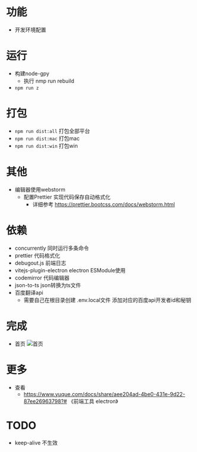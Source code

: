 # 功能
- 开发环境配置

# 运行
- 构建node-gpy
  - 执行 nmp run rebuild
- `npm run z`
# 打包
- `npm run dist:all` 打包全部平台
- `npm run dist:mac` 打包mac
- `npm run dist:win` 打包win
# 其他
- 编辑器使用webstorm 
  - 配置Prettier  实现代码保存自动格式化
    - 详细参考 https://prettier.bootcss.com/docs/webstorm.html
# 依赖
- concurrently 同时运行多条命令
- prettier 代码格式化
- debugout.js 前端日志
- vitejs-plugin-electron electron ESModule使用
- codemirror 代码编辑器
- json-to-ts json转换为ts文件
- 百度翻译api
  - 需要自己在根目录创建 .env.local文件 添加对应的百度api开发者id和秘钥


# 完成
- 首页 ![首页](http://mn.applet.start6.cn/git-home.png)

# 更多
- 查看
  - https://www.yuque.com/docs/share/aee204ad-4be0-431e-9d22-87ee26963798?# 《前端工具 electron》
# TODO
- keep-alive 不生效
